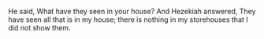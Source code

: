 He said, What have they seen in your house? And Hezekiah answered, They have seen all that is in my house; there is nothing in my storehouses that I did not show them.
